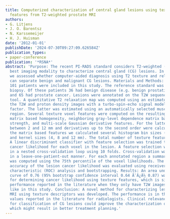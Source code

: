 ```yaml
---
title: Computerized characterization of central gland lesions using texture and relaxation
  features from T2-weighted prostate MRI
authors:
- G. Litjens
- J. O. Barentsz
- N. Karssemeijer
- H. J. Huisman
date: '2012-01-01'
publishDate: '2024-07-30T09:27:09.626584Z'
publication_types:
- paper-conference
publication: '*RSNA*'
abstract: 'Purpose: The recent PI-RADS standard considers T2-weighted (T2W) MR the
  best imaging modality to characterize central gland (CG) lesions. In this study
  we assessed whether computer-aided diagnosis using T2 texture and relaxation features
  can separate benign and malignant CG lesions. Materials and Methods: MR scans of
  101 patients were included in this study. The reference standard was MR-guided MR
  biopsy. Of these patients 36 had benign disease (e.g. benign prostatic hyperplasia)
  and 65 had prostate cancer. Lesions were annotated on the T2W sequence using a contouring
  tool. A quantitative T2 relaxation map was computed using an estimator that combines
  the T2W and proton density images with a turbo-spin-echo signal model and a gain
  factor. The latter was estimated using an automatically selected muscle reference
  region. Several texture voxel features were computed on the resulting T2-map: co-occurrenc
  matrix based homogeneity, neighboring gray-level dependence matrix based texture
  strength, and multi-scale Gaussian derivative features. For the latter 5 scales
  between 2 and 12 mm and derivatives up to the second order were calculated. For
  the matrix based features we calculated several histogram bin sizes (8, 16 and 32)
  and kernel sizes (4, 8 and 12 mm). The total number of texture features was 42.
  A linear discriminant classifier with feature selection was trained to compute the
  cancer likelihood for each voxel in the lesion. A feature selection was performed
  in a nested cross-validation loop using 10 folds. Cross-validation was performed
  in a leave-one-patient-out manner. For each annotated region a summary lesion likelihood
  was computed using the 75th percentile of the voxel likelihoods. The diagnostic
  accuracy of the lesion cancer likelihood was evaluated using receiver-operating
  characteristic (ROC) analysis and bootstrapping. Results: An area under the ROC
  curve of 0.76 (95% bootstrap confidence interval 0.64 Ã¯Â¿Â½ 0.87) was obtained
  for determining cancer likelihood using texture features, which is similar to radiologist
  performance reported in the literature when they only have T2W images available,
  like in this study. Conclusion: A novel method for characterizing lesions in T2-weighted
  MRI using texture descriptors was developed. The performance is in the range of
  values reported in the literature for radiologists. Clinical relevance: A CAD system
  for classification of CG lesions could improve the characterization of these lesions,
  which might result in better treatment planning.'
---
```

